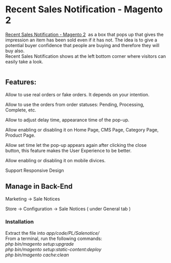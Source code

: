 # Recent Sales Notification - Magento 2
<div class="product-descr" itemprop="description"><p><a title="Magento 2 order notification" href="https://www.polacin.com/sale-notices.html">Recent Sales Notification - Magento 2</a>&nbsp; as a box that pops up that gives the impression an item has been sold even if it has not. The idea is to give a potential buyer confidence that people are buying and therefore they will buy also.<br>Recent Sales Notification shows at the left bottom corner where visitors can easily take a look.</p>
<p style="text-align: center;"><img class="img-responsive" src="https://www.polacin.com/pub/media/wysiwyg/salenotices-popup_2.jpg" alt=""></p>
<h2>Features:</h2>
<p>Allow to use real orders or fake orders. It depends on your intention.</p>
<p>Allow to use the orders from order statuses: Pending, Processing, Complete, etc.</p>
<p>Allow to adjust delay time, appearance time&nbsp;of the pop-up.</p>
<p>Allow enabling or&nbsp;disabling it on Home Page, CMS Page, Category Page, Product Page.</p>
<p>Allow set time let the pop-up appears again after clicking the close button,&nbsp;this feature makes the User Experience to be better.</p>
<p>Allow enabling or disabling it on mobile divices.</p>
<p>Support Responsive Design</p>
<h2>Manage in Back-End</h2>
<p>Marketing -&gt; Sale Notices</p>
<p>Store -&gt; Configuration -&gt; Sale Notices ( under General tab )&nbsp;</p>    
<h3 id="installation-section" class="heading-product-content">Installation</h3><div class="product-demo-content"><p>Extract the file into <em>app/code/PL/Salenotice/</em><br>From a terminal, run the following commands:<br><em>php bin/magento setup:upgrade</em><br><em>php bin/magento setup:static-content:deploy</em><br><em>php bin/magento cache:clean</em></p>
<p><span><br></span></p></div></div>